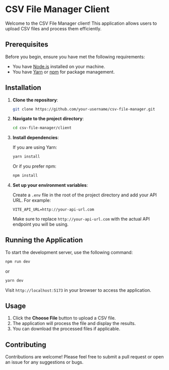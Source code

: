 
# CSV File Manager Client

Welcome to the CSV File Manager client! This application allows users to upload CSV files and process them efficiently. 

## Prerequisites

Before you begin, ensure you have met the following requirements:

- You have [Node.js](https://nodejs.org/) installed on your machine.
- You have [Yarn](https://yarnpkg.com/) or [npm](https://www.npmjs.com/) for package management.

## Installation

1. **Clone the repository**:

   ```bash
   git clone https://github.com/your-username/csv-file-manager.git
   ```

2. **Navigate to the project directory**:

   ```bash
   cd csv-file-manager/client
   ```

3. **Install dependencies**:

   If you are using Yarn:

   ```bash
   yarn install
   ```

   Or if you prefer npm:

   ```bash
   npm install
   ```

4. **Set up your environment variables**:

   Create a `.env` file in the root of the project directory and add your API URL. For example:

   ```plaintext
   VITE_API_URL=http://your-api-url.com
   ```

   Make sure to replace `http://your-api-url.com` with the actual API endpoint you will be using.

## Running the Application

To start the development server, use the following command:

```bash
npm run dev
```

or 

```bash
yarn dev
```

Visit `http://localhost:5173` in your browser to access the application.

## Usage

1. Click the **Choose File** button to upload a CSV file.
2. The application will process the file and display the results.
3. You can download the processed files if applicable.

## Contributing

Contributions are welcome! Please feel free to submit a pull request or open an issue for any suggestions or bugs.
